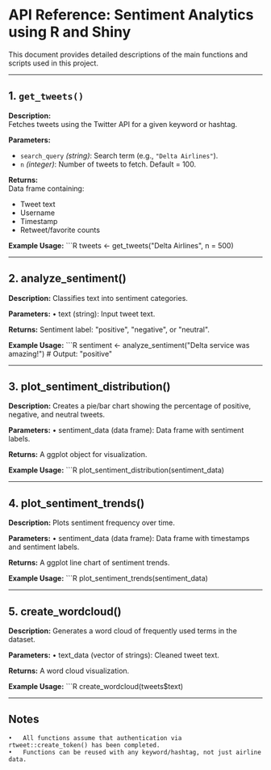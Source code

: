 # API Reference: Sentiment Analytics using R and Shiny

This document provides detailed descriptions of the main functions and scripts used in this project.

---

## 1. `get_tweets()`

**Description:**  
Fetches tweets using the Twitter API for a given keyword or hashtag.  

**Parameters:**  
- `search_query` *(string)*: Search term (e.g., `"Delta Airlines"`).  
- `n` *(integer)*: Number of tweets to fetch. Default = 100.  

**Returns:**  
Data frame containing:  
- Tweet text  
- Username  
- Timestamp  
- Retweet/favorite counts  

**Example Usage:**
    ```R
    tweets <- get_tweets("Delta Airlines", n = 500)

---

## 2. analyze_sentiment()

**Description:**
  Classifies text into sentiment categories.

**Parameters:**
	•	text (string): Input tweet text.

**Returns:**
  Sentiment label: "positive", "negative", or "neutral".

**Example Usage:**
    ```R
    sentiment <- analyze_sentiment("Delta service was amazing!")
    # Output: "positive"

---

## 3. plot_sentiment_distribution()

**Description:**
Creates a pie/bar chart showing the percentage of positive, negative, and neutral tweets.

**Parameters:**
	•	sentiment_data (data frame): Data frame with sentiment labels.

**Returns:**
A ggplot object for visualization.

**Example Usage:**
    ```R
    plot_sentiment_distribution(sentiment_data)

---

## 4. plot_sentiment_trends()

**Description:**
  Plots sentiment frequency over time.

**Parameters:**
	•	sentiment_data (data frame): Data frame with timestamps and sentiment labels.

**Returns:**
  A ggplot line chart of sentiment trends.

**Example Usage:**
    ```R
    plot_sentiment_trends(sentiment_data)

---

## 5. create_wordcloud()

**Description:**
Generates a word cloud of frequently used terms in the dataset.

**Parameters:**
	•	text_data (vector of strings): Cleaned tweet text.

**Returns:**
A word cloud visualization.

**Example Usage:**
    ```R
    create_wordcloud(tweets$text)

---    

## Notes
	•	All functions assume that authentication via rtweet::create_token() has been completed.
	•	Functions can be reused with any keyword/hashtag, not just airline data.
